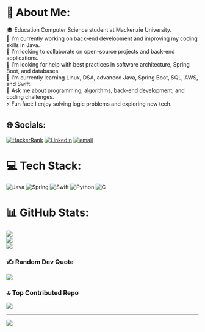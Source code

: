 # 💫 About Me:
🎓 Education Computer Science student at Mackenzie University.<br>🔭 I’m currently working on back-end development and improving my coding skills in Java.<br>👯 I’m looking to collaborate on open-source projects and back-end applications.<br>🤝 I’m looking for help with best practices in software architecture, Spring Boot, and databases.<br>🌱 I’m currently learning Linux, DSA, advanced Java, Spring Boot, SQL, AWS, and Swift.<br>💬 Ask me about programming, algorithms, back-end development, and coding challenges.<br>⚡ Fun fact: I enjoy solving logic problems and exploring new tech.


## 🌐 Socials:
[![HackerRank](https://img.shields.io/badge/HackerRank-00EA64.svg?logo=hackerrank&logoColor=white)](https://hackerrank.com/profile/ThEsposito) [![LinkedIn](https://img.shields.io/badge/LinkedIn-%230077B5.svg?logo=linkedin&logoColor=white)](https://linkedin.com/in/theoesposito) [![email](https://img.shields.io/badge/Email-D14836?logo=gmail&logoColor=white)](mailto:theo.esposito06@gmail.com) 

# 💻 Tech Stack:
![Java](https://img.shields.io/badge/java-%23ED8B00.svg?style=for-the-badge&logo=openjdk&logoColor=white) ![Spring](https://img.shields.io/badge/spring-%236DB33F.svg?style=for-the-badge&logo=spring&logoColor=white) ![Swift](https://img.shields.io/badge/swift-F54A2A?style=for-the-badge&logo=swift&logoColor=white) ![Python](https://img.shields.io/badge/python-3670A0?style=for-the-badge&logo=python&logoColor=ffdd54) ![C](https://img.shields.io/badge/c-%2300599C.svg?style=for-the-badge&logo=c&logoColor=white)
# 📊 GitHub Stats:
![](https://github-readme-stats.vercel.app/api?username=ThEsposito&theme=dark&hide_border=true&include_all_commits=false&count_private=false)<br/>
![](https://nirzak-streak-stats.vercel.app/?user=ThEsposito&theme=dark&hide_border=true)<br/>
![](https://github-readme-stats.vercel.app/api/top-langs/?username=ThEsposito&theme=dark&hide_border=true&include_all_commits=false&count_private=true&layout=compact)

### ✍️ Random Dev Quote
![](https://quotes-github-readme.vercel.app/api?type=horizontal&theme=radical)

### 🔝 Top Contributed Repo
![](https://github-contributor-stats.vercel.app/api?username=ThEsposito&limit=5&theme=dark&combine_all_yearly_contributions=false)

---
[![](https://visitcount.itsvg.in/api?id=ThEsposito&icon=0&color=0)](https://visitcount.itsvg.in)

<!-- Proudly created with GPRM ( https://gprm.itsvg.in ) -->
